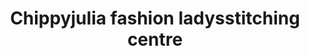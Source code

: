 ---
title: "Chippyjulia fashion ladysstitching centre"
url: /kollam/chippyjulia-fashion-ladysstitching-centre/
shop: tailor
---
